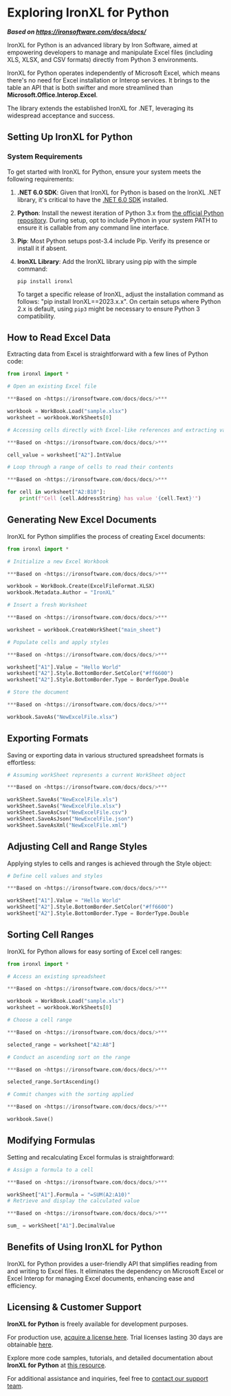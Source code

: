# Exploring IronXL for Python

***Based on <https://ironsoftware.com/docs/docs/>***


IronXL for Python is an advanced library by Iron Software, aimed at empowering developers to manage and manipulate Excel files (including XLS, XLSX, and CSV formats) directly from Python 3 environments.

IronXL for Python operates independently of Microsoft Excel, which means there's no need for Excel installation or Interop services. It brings to the table an API that is both swifter and more streamlined than **Microsoft.Office.Interop.Excel**.

The library extends the established IronXL for .NET, leveraging its widespread acceptance and success.

## Setting Up IronXL for Python

### System Requirements

To get started with IronXL for Python, ensure your system meets the following requirements:

1. **.NET 6.0 SDK**: Given that IronXL for Python is based on the IronXL .NET library, it's critical to have the [.NET 6.0 SDK](https://dotnet.microsoft.com/en-us/download/dotnet/6.0) installed.

2. **Python**: Install the newest iteration of Python 3.x from [the official Python repository](https://www.python.org/downloads/). During setup, opt to include Python in your system PATH to ensure it is callable from any command line interface.

3. **Pip**: Most Python setups post-3.4 include Pip. Verify its presence or install it if absent.
4. **IronXL Library**: Add the IronXL library using pip with the simple command:

   ```shell
   pip install ironxl
   ```

   To target a specific release of IronXL, adjust the installation command as follows: "pip install IronXL==2023.x.x".
   On certain setups where Python 2.x is default, using `pip3` might be necessary to ensure Python 3 compatibility.

## How to Read Excel Data

Extracting data from Excel is straightforward with a few lines of Python code:

```python
from ironxl import *

# Open an existing Excel file

***Based on <https://ironsoftware.com/docs/docs/>***

workbook = WorkBook.Load("sample.xlsx")
worksheet = workbook.WorkSheets[0]

# Accessing cells directly with Excel-like references and extracting various types of values

***Based on <https://ironsoftware.com/docs/docs/>***

cell_value = worksheet["A2"].IntValue

# Loop through a range of cells to read their contents

***Based on <https://ironsoftware.com/docs/docs/>***

for cell in worksheet["A2:B10"]:
    print(f"Cell {cell.AddressString} has value '{cell.Text}'")
```

## Generating New Excel Documents

IronXL for Python simplifies the process of creating Excel documents:

```python
from ironxl import *

# Initialize a new Excel Workbook

***Based on <https://ironsoftware.com/docs/docs/>***

workbook = WorkBook.Create(ExcelFileFormat.XLSX)
workbook.Metadata.Author = "IronXL"

# Insert a fresh Worksheet

***Based on <https://ironsoftware.com/docs/docs/>***

worksheet = workbook.CreateWorkSheet("main_sheet")

# Populate cells and apply styles

***Based on <https://ironsoftware.com/docs/docs/>***

worksheet["A1"].Value = "Hello World"
worksheet["A2"].Style.BottomBorder.SetColor("#ff6600")
worksheet["A2"].Style.BottomBorder.Type = BorderType.Double

# Store the document

***Based on <https://ironsoftware.com/docs/docs/>***

workbook.SaveAs("NewExcelFile.xlsx")
```

## Exporting Formats

Saving or exporting data in various structured spreadsheet formats is effortless:

```python
# Assuming workSheet represents a current WorkSheet object

***Based on <https://ironsoftware.com/docs/docs/>***

workSheet.SaveAs("NewExcelFile.xls")
workSheet.SaveAs("NewExcelFile.xlsx")
workSheet.SaveAsCsv("NewExcelFile.csv")
workSheet.SaveAsJson("NewExcelFile.json")
workSheet.SaveAsXml("NewExcelFile.xml")
```

## Adjusting Cell and Range Styles

Applying styles to cells and ranges is achieved through the Style object:

```python
# Define cell values and styles

***Based on <https://ironsoftware.com/docs/docs/>***

workSheet["A1"].Value = "Hello World"
workSheet["A2"].Style.BottomBorder.SetColor("#ff6600")
workSheet["A2"].Style.BottomBorder.Type = BorderType.Double
```

## Sorting Cell Ranges

IronXL for Python allows for easy sorting of Excel cell ranges:

```python
from ironxl import *

# Access an existing spreadsheet

***Based on <https://ironsoftware.com/docs/docs/>***

workbook = WorkBook.Load("sample.xls")
worksheet = workbook.WorkSheets[0]

# Choose a cell range

***Based on <https://ironsoftware.com/docs/docs/>***

selected_range = worksheet["A2:A8"]

# Conduct an ascending sort on the range

***Based on <https://ironsoftware.com/docs/docs/>***

selected_range.SortAscending()

# Commit changes with the sorting applied

***Based on <https://ironsoftware.com/docs/docs/>***

workbook.Save()
```

## Modifying Formulas

Setting and recalculating Excel formulas is straightforward:

```python
# Assign a formula to a cell

***Based on <https://ironsoftware.com/docs/docs/>***

workSheet["A1"].Formula = "=SUM(A2:A10)"
# Retrieve and display the calculated value

***Based on <https://ironsoftware.com/docs/docs/>***

sum_ = workSheet["A1"].DecimalValue
```

## Benefits of Using IronXL for Python

IronXL for Python provides a user-friendly API that simplifies reading from and writing to Excel files. It eliminates the dependency on Microsoft Excel or Excel Interop for managing Excel documents, enhancing ease and efficiency.

## Licensing & Customer Support

**IronXL for Python** is freely available for development purposes.

For production use, [acquire a license here](https://ironsoftware.com/python/excel/licensing/). Trial licenses lasting 30 days are obtainable [here](https://ironsoftware.com/python/excel/trial-license).

Explore more code samples, tutorials, and detailed documentation about **IronXL for Python** at [this resource](https://ironsoftware.com/python/excel/).

For additional assistance and inquiries, feel free to [contact our support team](https://ironsoftware.com/live-chat-support).